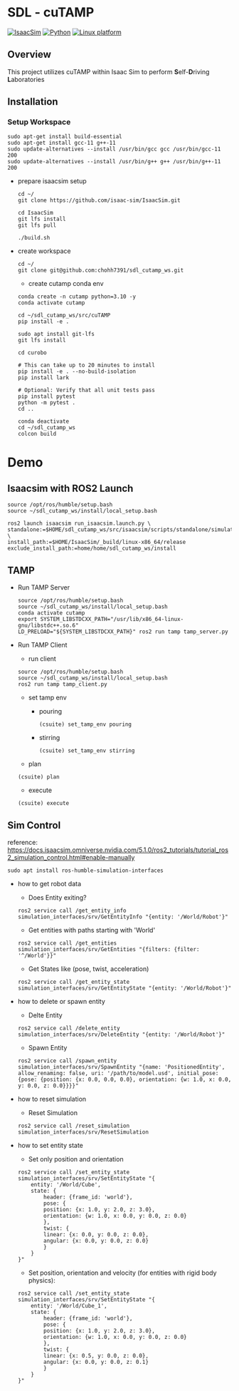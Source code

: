 # SDL - cuTAMP

[![IsaacSim](https://img.shields.io/badge/IsaacSim-5.1.0-silver.svg)](https://docs.isaacsim.omniverse.nvidia.com/5.1.0/index.html)
[![Python](https://img.shields.io/badge/python-3.11-blue.svg)](https://docs.python.org/3/whatsnew/3.11.html)
[![Linux platform](https://img.shields.io/badge/platform-linux--64-orange.svg)](https://releases.ubuntu.com/22.04/)

## Overview

This project utilizes cuTAMP within Isaac Sim to perform **S**elf-**D**riving **L**aboratories


## Installation

### Setup Workspace

```
sudo apt-get install build-essential
sudo apt-get install gcc-11 g++-11
sudo update-alternatives --install /usr/bin/gcc gcc /usr/bin/gcc-11 200
sudo update-alternatives --install /usr/bin/g++ g++ /usr/bin/g++-11 200
```

- prepare isaacsim setup

    ```
    cd ~/
    git clone https://github.com/isaac-sim/IsaacSim.git
    ```

    ```
    cd IsaacSim
    git lfs install
    git lfs pull
    ```

    ```
    ./build.sh
    ```


- create workspace

    ```
    cd ~/
    git clone git@github.com:chohh7391/sdl_cutamp_ws.git
    ```

    - create cutamp conda env

    ```
    conda create -n cutamp python=3.10 -y
    conda activate cutamp
    ```

    ```
    cd ~/sdl_cutamp_ws/src/cuTAMP
    pip install -e .
    ```

    ```
    sudo apt install git-lfs
    git lfs install
    ```

    ```
    cd curobo

    # This can take up to 20 minutes to install
    pip install -e . --no-build-isolation
    pip install lark
    ```

    ```
    # Optional: Verify that all unit tests pass
    pip install pytest
    python -m pytest .
    cd ..
    ```

    ```
    conda deactivate
    cd ~/sdl_cutamp_ws
    colcon build
    ```


# Demo

## Isaacsim with ROS2 Launch

```
source /opt/ros/humble/setup.bash
source ~/sdl_cutamp_ws/install/local_setup.bash
```

```
ros2 launch isaacsim run_isaacsim.launch.py \
standalone:=$HOME/sdl_cutamp_ws/src/isaacsim/scripts/standalone/simulation.py \
install_path:=$HOME/IsaacSim/_build/linux-x86_64/release exclude_install_path:=home/home/sdl_cutamp_ws/install
```

## TAMP


- Run TAMP Server

    ```
    source /opt/ros/humble/setup.bash
    source ~/sdl_cutamp_ws/install/local_setup.bash
    conda activate cutamp
    export SYSTEM_LIBSTDCXX_PATH="/usr/lib/x86_64-linux-gnu/libstdc++.so.6"
    LD_PRELOAD="${SYSTEM_LIBSTDCXX_PATH}" ros2 run tamp tamp_server.py
    ```

- Run TAMP Client

    - run client

    ```
    source /opt/ros/humble/setup.bash
    source ~/sdl_cutamp_ws/install/local_setup.bash
    ros2 run tamp tamp_client.py
    ```    
    
    - set tamp env

      - pouring
        ```
        (csuite) set_tamp_env pouring
        ```

      - stirring
        ```
        (csuite) set_tamp_env stirring
        ```

    - plan
    ```
    (csuite) plan
    ```

    - execute
    ```
    (csuite) execute
    ```





## Sim Control

reference: https://docs.isaacsim.omniverse.nvidia.com/5.1.0/ros2_tutorials/tutorial_ros2_simulation_control.html#enable-manually

```
sudo apt install ros-humble-simulation-interfaces
```

- how to get robot data

    - Does Entity exiting?
    ```
    ros2 service call /get_entity_info simulation_interfaces/srv/GetEntityInfo "{entity: '/World/Robot'}"
    ```

    - Get entities with paths starting with 'World'
    ```
    ros2 service call /get_entities simulation_interfaces/srv/GetEntities "{filters: {filter: '^/World'}}"
    ```

    - Get States like (pose, twist, acceleration)
    ```
    ros2 service call /get_entity_state simulation_interfaces/srv/GetEntityState "{entity: '/World/Robot'}"
    ```

- how to delete or spawn entity
  
    - Delte Entity
    ```
    ros2 service call /delete_entity simulation_interfaces/srv/DeleteEntity "{entity: '/World/Robot'}"
    ```

    - Spawn Entity
    ```
    ros2 service call /spawn_entity simulation_interfaces/srv/SpawnEntity "{name: 'PositionedEntity', allow_renaming: false, uri: '/path/to/model.usd', initial_pose: {pose: {position: {x: 0.0, 0.0, 0.0}, orientation: {w: 1.0, x: 0.0, y: 0.0, z: 0.0}}}}"
    ```

- how to reset simulation

    - Reset Simulation
    ```
    ros2 service call /reset_simulation simulation_interfaces/srv/ResetSimulation
    ```

- how to set entity state

    - Set only position and orientation
    ```
    ros2 service call /set_entity_state simulation_interfaces/srv/SetEntityState "{
        entity: '/World/Cube',
        state: {
            header: {frame_id: 'world'},
            pose: {
            position: {x: 1.0, y: 2.0, z: 3.0},
            orientation: {w: 1.0, x: 0.0, y: 0.0, z: 0.0}
            },
            twist: {
            linear: {x: 0.0, y: 0.0, z: 0.0},
            angular: {x: 0.0, y: 0.0, z: 0.0}
            }
        }
    }"

    ```

    - Set position, orientation and velocity (for entities with rigid body physics):
    ```
    ros2 service call /set_entity_state simulation_interfaces/srv/SetEntityState "{
        entity: '/World/Cube_1',
        state: {
            header: {frame_id: 'world'},
            pose: {
            position: {x: 1.0, y: 2.0, z: 3.0},
            orientation: {w: 1.0, x: 0.0, y: 0.0, z: 0.0}
            },
            twist: {
            linear: {x: 0.5, y: 0.0, z: 0.0},
            angular: {x: 0.0, y: 0.0, z: 0.1}
            }
        }
    }"
    ```
